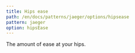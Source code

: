 ```yaml
---
title: Hips ease
path: /en/docs/patterns/jaeger/options/hipsease
pattern: jaeger
option: hipsEase
---
```


The amount of ease at your hips.